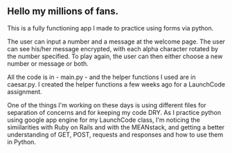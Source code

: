 ## Hello my millions of fans.

This is a fully functioning app I made to practice using forms via python.

The user can input a number and a message at the welcome page.
The user can see his/her message encrypted, with each alpha character
    rotated by the number specified.
To play again, the user can then either choose a new number or message or both.

All the code is in - main.py - and the helper functions I used are in caesar.py.
I created the helper functions a few weeks ago for a LaunchCode assignment.

One of the things I'm working on these days is using different files for
separation of concerns and for keeping my code DRY.  As I practice python using
google app engine for my LaunchCode class, I'm noticing the simiilarities with
Ruby on Rails and with the MEANstack, and getting a better understanding of GET,
POST, requests and responses and how to use them in Python.
